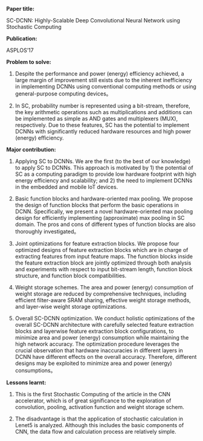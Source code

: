 **Paper title:**

SC-DCNN: Highly-Scalable Deep Convolutional Neural Network using Stochastic
Computing

**Publication:**

ASPLOS’17

**Problem to solve:**

1.  Despite the performance and power (energy) efficiency achieved, a large
    margin of improvement still exists due to the inherent inefficiency in
    implementing DCNNs using conventional computing methods or using
    general-purpose computing devices。

2.  In SC, probability number is represented using a bit-stream, therefore, the
    key arithmetic operations such as multiplications and additions can be
    implemented as simple as AND gates and multiplexers (MUX), respectively. Due
    to these features, SC has the potential to implement DCNNs with
    significantly reduced hardware resources and high power (energy) efficiency.

**Major contribution:**

1.  Applying SC to DCNNs. We are the first (to the best of our knowledge) to
    apply SC to DCNNs. This approach is motivated by 1) the potential of SC as a
    computing paradigm to provide low hardware footprint with high energy
    efficiency and scalability; and 2) the need to implement DCNNs in the
    embedded and mobile IoT devices.

2.  Basic function blocks and hardware-oriented max pooling. We propose the
    design of function blocks that perform the basic operations in DCNN.
    Specifically, we present a novel hardware-oriented max pooling design for
    efficiently implementing (approximate) max pooling in SC domain. The pros
    and cons of different types of function blocks are also thoroughly
    investigated。

3.  Joint optimizations for feature extraction blocks. We propose four optimized
    designs of feature extraction blocks which are in charge of extracting
    features from input feature maps. The function blocks inside the feature
    extraction block are jointly optimized through both analysis and experiments
    with respect to input bit-stream length, function block structure, and
    function block compatibilities.

4.  Weight storage schemes. The area and power (energy) consumption of weight
    storage are reduced by comprehensive techniques, including efficient
    filter-aware SRAM sharing, effective weight storage methods, and layer-wise
    weight storage optimizations.

5.  Overall SC-DCNN optimization. We conduct holistic optimizations of the
    overall SC-DCNN architecture with carefully selected feature extraction
    blocks and layerwise feature extraction block configurations, to minimize
    area and power (energy) consumption while maintaining the high network
    accuracy. The optimization procedure leverages the crucial observation that
    hardware inaccuracies in different layers in DCNN have different effects on
    the overall accuracy. Therefore, different designs may be exploited to
    minimize area and power (energy) consumptions。

**Lessons learnt:**

1.  This is the first Stochastic Computing of the article in the CNN
    accelerator, which is of great significance to the exploration of
    convolution, pooling, activation function and weight storage schem.

2.  The disadvantage is that the application of stochastic calculation in Lenet5
    is analyzed. Although this includes the basic components of CNN, the data
    flow and calculation process are relatively simple.
